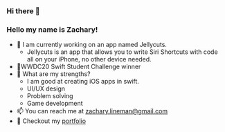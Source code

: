 ### Hi there 👋
<!--
**ActuallyZach/ActuallyZach** is a ✨ _special_ ✨ repository because its `README.md` (this file) appears on your GitHub profile..
!-->
### Hello my name is Zachary!
- 📱 I am currently working on an app named Jellycuts.
  - Jellycuts is an app that allows you to write Siri Shortcuts with code all on your iPhone, no other device needed.
- 🏅WWDC20 Swift Student Challenge winner
- 💪 What are my strengths?
  - I am good at creating iOS apps in swift.
  - UI/UX design
  - Problem solving
  - Game development
- 📫 You can reach me at zachary.lineman@gmail.com
- 🔗 Checkout my [portfolio](http://actuallyzach.github.io)
